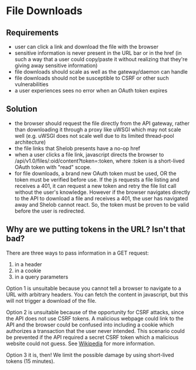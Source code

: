 # File Downloads

## Requirements

- user can click a link and download the file with the browser
- sensitive information is never present in the URL bar or in the href (in such a way that a user could copy/paste it without realizing that they're giving away sensitive information)
- file downloads should scale as well as the gateway/daemon can handle
- file downloads should not be susceptible to CSRF or other such vulnerabilities
- a user experiences sees no error when an OAuth token expires

## Solution

- the browser should request the file directly from the API gateway, rather than downloading it through a proxy like uWSGI which may not scale well (e.g. uWSGI does not scale well due to its limited thread-pool architecture)
- the file links that Shelob presents have a no-op href
- when a user clicks a file link, javascript directs the browser to /api/v1.0/files/:oid/content?token=:token, where :token is a short-lived OAuth token with "read" scope.
- for file downloads, a brand new OAuth token must be used, OR the token must be verified before use. If the js requests a file listing and receives a 401, it can request a new token and retry the file list call without the user's knowledge. However if the browser navigates directly to the API to download a file and receives a 401, the user has navigated away and Shelob cannot react. So, the token must be proven to be valid before the user is redirected.

## Why are we putting tokens in the URL? Isn't that bad?

There are three ways to pass information in a GET request:

1. in a header
2. in a cookie
3. in a query parameters

Option 1 is unsuitable because you cannot tell a browser to navigate to a URL with arbitrary headers. You can fetch the content in javascript, but this will not trigger a download of the file.

Option 2 is unsuitable because of the opportunity for CSRF attacks, since the API does not use CSRF tokens. A malicious webpage could link to the API and the browser could be confused into including a cookie which authorizes a transaction that the user never intended. This scenario could be prevented if the API required a secret CSRF token which a malicious website could not guess. See [Wikipedia](http://en.wikipedia.org/wiki/Cross-site_request_forgery#Prevention) for more information.

Option 3 it is, then! We limit the possible damage by using short-lived tokens (15 minutes).

